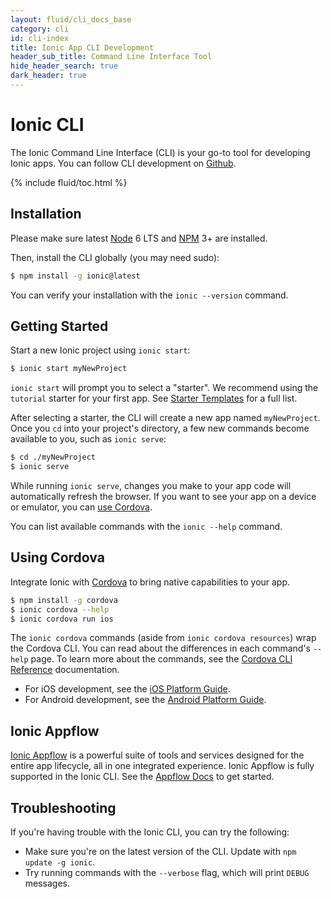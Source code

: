 ```yaml
---
layout: fluid/cli_docs_base
category: cli
id: cli-index
title: Ionic App CLI Development
header_sub_title: Command Line Interface Tool
hide_header_search: true
dark_header: true
---
```


# Ionic CLI

The Ionic Command Line Interface (CLI) is your go-to tool for developing Ionic apps. You can follow CLI development on [Github](https://github.com/ionic-team/ionic-cli).

{% include fluid/toc.html %}

## Installation

Please make sure latest [Node](/docs/developer-resources/what-is/#node) 6 LTS and [NPM](/docs/developer-resources/what-is/#npm) 3+ are installed.

Then, install the CLI globally (you may need sudo):

```bash
$ npm install -g ionic@latest
```

You can verify your installation with the `ionic --version` command.

## Getting Started

Start a new Ionic project using `ionic start`:

```bash
$ ionic start myNewProject
```

`ionic start` will prompt you to select a "starter". We recommend using the `tutorial` starter for your first app. See [Starter Templates](/docs/cli/starters.html) for a full list.

After selecting a starter, the CLI will create a new app named `myNewProject`. Once you `cd` into your project's directory, a few new commands become available to you, such as `ionic serve`:

```bash
$ cd ./myNewProject
$ ionic serve
```

While running `ionic serve`, changes you make to your app code will automatically refresh the browser. If you want to see your app on a device or emulator, you can [use Cordova](#using-cordova).

You can list available commands with the `ionic --help` command.

## Using Cordova

Integrate Ionic with [Cordova](https://cordova.apache.org/) to bring native capabilities to your app.

```bash
$ npm install -g cordova
$ ionic cordova --help
$ ionic cordova run ios
```

The `ionic cordova` commands (aside from `ionic cordova resources`) wrap the Cordova CLI. You can read about the differences in each command's `--help` page. To learn more about the commands, see the [Cordova CLI Reference](https://cordova.apache.org/docs/en/latest/reference/cordova-cli/) documentation.

* For iOS development, see the [iOS Platform Guide](https://cordova.apache.org/docs/en/latest/guide/platforms/ios/index.html).
* For Android development, see the [Android Platform Guide](https://cordova.apache.org/docs/en/latest/guide/platforms/android/index.html).

## Ionic Appflow

[Ionic Appflow](/appflow) is a powerful suite of tools and services designed for the entire app lifecycle, all in one integrated experience. 
Ionic Appflow is fully supported in the Ionic CLI. See the [Appflow Docs](/docs/appflow/basics/getting-started/) to get started.

## Troubleshooting

If you're having trouble with the Ionic CLI, you can try the following:

* Make sure you're on the latest version of the CLI. Update with `npm update -g ionic`.
* Try running commands with the `--verbose` flag, which will print `DEBUG` messages.
